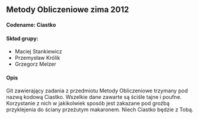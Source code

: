 ﻿## Metody Obliczeniowe zima 2012

#### Codename: Ciastko

#### Skład grupy:
* Maciej Stankiewicz
* Przemysław Królik
* Grzegorz Melzer

#### Opis
Git zawierający zadania z przedmiotu Metody Obliczeniowe trzymany pod nazwą kodową Ciastko. Wszelkie dane zawarte są ściśle tajne i poufne. Korzystanie z nich w jakikolwiek sposób jest zakazane pod groźbą przyklejenia do ściany przeżutym makaronem. Niech Ciastko będzie z Tobą.